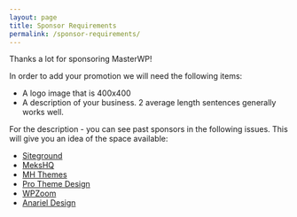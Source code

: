 ```yaml
---
layout: page
title: Sponsor Requirements
permalink: /sponsor-requirements/
---
```

Thanks a lot for sponsoring MasterWP!

In order to add your promotion we will need the following items:

* A logo image that is 400x400
* A description of your business. 2 average length sentences generally works well.

For the description - you can see past sponsors in the following issues. This will give you an idea of the space available:

* [Siteground](http://us13.campaign-archive2.com/?u=bf5d11ade9be022f552b86e69&id=1e650364c3)
* [MeksHQ](http://mailchi.mp/d23d4daab2e4/issue-22-wordpress-economy-fake-email-and-seo-1178541)
* [MH Themes](http://us13.campaign-archive1.com/?u=bf5d11ade9be022f552b86e69&id=6804b86486)
* [Pro Theme Design](http://us13.campaign-archive1.com/?u=bf5d11ade9be022f552b86e69&id=8ddf616006)
* [WPZoom](http://us13.campaign-archive1.com/?u=bf5d11ade9be022f552b86e69&id=df359558d7)
* [Anariel Design](http://us13.campaign-archive2.com/?u=bf5d11ade9be022f552b86e69&id=15a314da11)
